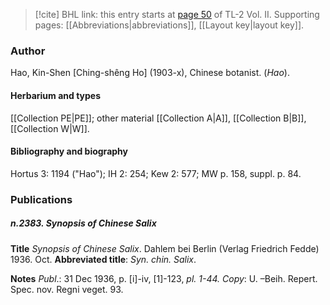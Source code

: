 > [!cite] BHL link: this entry starts at [page 50](https://www.biodiversitylibrary.org/item/103253#page/76/mode/1up) of TL-2 Vol. II.
> Supporting pages: [[Abbreviations|abbreviations]], [[Layout key|layout key]].

### Author

Hao, Kin-Shen \[Ching-shêng Ho\] (1903-x), Chinese botanist. (*Hao*).

#### Herbarium and types

[[Collection PE|PE]]; other material [[Collection A|A]], [[Collection B|B]], [[Collection W|W]].

#### Bibliography and biography

Hortus 3: 1194 ("Hao"); IH 2: 254; Kew 2: 577; MW p. 158, suppl. p. 84.

### Publications

##### n.2383. Synopsis of Chinese Salix

**Title**
*Synopsis of Chinese Salix*. Dahlem bei Berlin (Verlag Friedrich Fedde) 1936. Oct.
**Abbreviated title**: *Syn. chin. Salix*.

**Notes**
*Publ*.: 31 Dec 1936, p. \[i\]-iv, \[1\]-123, *pl. 1-44.* *Copy*: U. –Beih. Repert. Spec. nov. Regni veget. 93.

